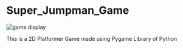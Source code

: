 # Super_Jumpman_Game
![game display](https://user-images.githubusercontent.com/68561090/105864478-fb34fc00-6017-11eb-97aa-9781c440a48f.png)

This is a 2D Platformer Game made using Pygame Library of Python
